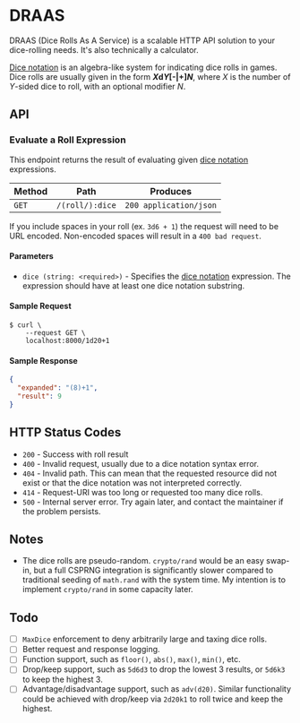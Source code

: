 # DRAAS

DRAAS (Dice Rolls As A Service) is a scalable HTTP API solution to your dice-rolling needs. It's also technically a calculator.

[Dice notation][dice-notation] is an algebra-like system for indicating dice rolls in games. Dice rolls are usually given in the form **<em>X</em>d<em>Y</em>[-|+]_N_**, where *X* is the number of *Y*-sided dice to roll, with an optional modifier *N*.

## API

### Evaluate a Roll Expression

This endpoint returns the result of evaluating given [dice notation][dice-notation] expressions.

| Method | Path            | Produces               |
| ------ | --------------- | ---------------------- |
| `GET`  | `/(roll/):dice` | `200 application/json` |

If you include spaces in your roll (ex. `3d6 + 1`) the request will need to be URL encoded. Non-encoded spaces will result in a `400 bad request`.

#### Parameters

- `dice (string: <required>)` - Specifies the [dice notation](#dice-notation) expression. The expression should have at least one dice notation substring.

#### Sample Request

```console
$ curl \
    --request GET \
    localhost:8000/1d20+1
```

#### Sample Response

```json
{
  "expanded": "(8)+1",
  "result": 9
}
```

## HTTP Status Codes

- `200` - Success with roll result
- `400` - Invalid request, usually due to a dice notation syntax error.
- `404` - Invalid path. This can mean that the requested resource did not exist or that the dice notation was not interpreted correctly.
- `414` - Request-URI was too long or requested too many dice rolls.
- `500` - Internal server error. Try again later, and contact the maintainer if the problem persists.

## Notes

- The dice rolls are pseudo-random. `crypto/rand` would be an easy swap-in, but a full CSPRNG integration is significantly slower compared to traditional seeding of `math.rand` with the system time. My intention is to implement `crypto/rand` in some capacity later.

## Todo

- [ ] `MaxDice` enforcement to deny arbitrarily large and taxing dice rolls.
- [ ] Better request and response logging.
- [ ] Function support, such as `floor()`, `abs()`, `max()`, `min()`, etc.
- [ ] Drop/keep support, such as `5d6d3` to drop the lowest 3 results, or `5d6k3` to keep the highest 3.
- [ ] Advantage/disadvantage support, such as `adv(d20)`. Similar functionality could be achieved with drop/keep via `2d20k1` to roll twice and keep the highest.

[dice-notation]: https://en.wikipedia.org/wiki/Dice_notation
[dice-reference]: https://wiki.roll20.net/Dice_Reference
